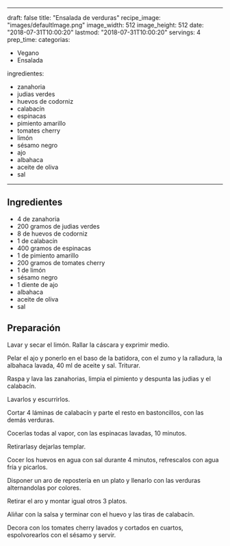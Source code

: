 
---
draft: false
title: "Ensalada de verduras"
recipe_image: "images/defaultImage.png"
image_width: 512
image_height: 512
date: "2018-07-31T10:00:20"
lastmod: "2018-07-31T10:00:20"
servings: 4
prep_time: 
categorias:
  - Vegano
  - Ensalada

ingredientes:
  - zanahoria
  - judias verdes
  - huevos de codorniz
  - calabacín
  - espinacas
  - pimiento amarillo
  - tomates cherry
  - limón
  - sésamo negro
  - ajo
  - albahaca
  - aceite de oliva
  - sal
---

## Ingredientes
- 4  de zanahoria
- 200 gramos de judias verdes
- 8  de huevos de codorniz
- 1  de calabacín
- 400 gramos de espinacas
- 1  de pimiento amarillo
- 200 gramos de tomates cherry
- 1  de limón
- sésamo negro
- 1 diente de ajo
- albahaca
- aceite de oliva
- sal

## Preparación
Lavar y secar el limón. Rallar la cáscara y exprimir medio.

Pelar el ajo y ponerlo en el baso de la batidora, con el zumo y la ralladura, la albahaca lavada, 40 ml de aceite y sal. Triturar.

Raspa y lava las zanahorias, limpia el pimiento y despunta las judias y el calabacín.

Lavarlos y escurrirlos.

Cortar 4 láminas de calabacín y parte el resto en bastoncillos, con las demás verduras.

Cocerlas todas al vapor, con las espinacas lavadas, 10 minutos.

Retirarlasy dejarlas templar.

Cocer los huevos en agua con sal durante 4 minutos, refrescalos con agua fría y picarlos.

Disponer un aro de repostería en un plato y llenarlo con las verduras alternandolas por colores.

Retirar el aro y montar igual otros 3 platos.

Aliñar con la salsa y terminar con el huevo y las tiras de calabacín.

Decora con los tomates cherry lavados y cortados en cuartos, espolvorearlos con el sésamo y servir.


